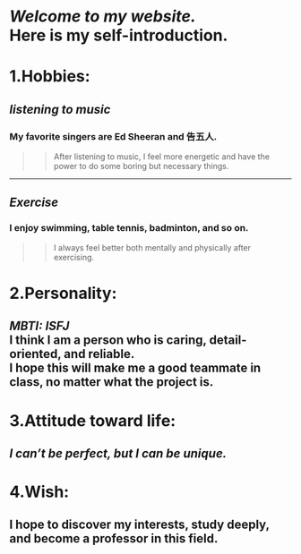 *Welcome to my website.*  
Here is my self-introduction. 
===
1.Hobbies:
===
## *listening to music*  
### My favorite singers are Ed Sheeran and 告五人.  
>>After listening to music, I feel more energetic and have the power to do some boring but necessary things.  
---
## *Exercise*
### I enjoy swimming, table tennis, badminton, and so on.
>>I always feel better both mentally and physically after exercising.

2.Personality:
===
*MBTI: ISFJ*  
I think I am a person who is caring, detail-oriented, and reliable.   
I hope this will make me a good teammate in class, no matter what the project is.
---
3.Attitude toward life:
===
*I can’t be perfect, but I can be unique.*
---
4.Wish:
===
I hope to discover my interests, study deeply, and become a professor in this field.
---
